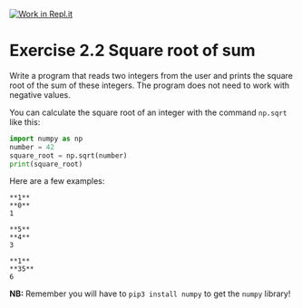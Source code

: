 [![Work in Repl.it](https://classroom.github.com/assets/work-in-replit-14baed9a392b3a25080506f3b7b6d57f295ec2978f6f33ec97e36a161684cbe9.svg)](https://classroom.github.com/online_ide?assignment_repo_id=5492818&assignment_repo_type=AssignmentRepo)
# Exercise 2.2 Square root of sum

Write a program that reads two integers from the user and prints the square root of the sum of these integers. The program does not need to work with negative values.

You can calculate the square root of an integer with the command `np.sqrt` like this:

```python
import numpy as np
number = 42
square_root = np.sqrt(number)
print(square_root)
```

Here are a few examples:

```plaintext
**1**
**0**
1
```

```plaintext
**5**
**4**
3
```

```plaintext
**1**
**35**
6
```

**NB:** Remember you will have to `pip3 install numpy` to get the `numpy` library!
